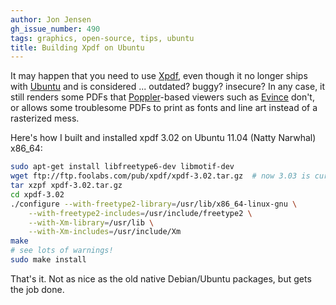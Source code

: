 ```yaml
---
author: Jon Jensen
gh_issue_number: 490
tags: graphics, open-source, tips, ubuntu
title: Building Xpdf on Ubuntu
---
```




It may happen that you need to use [Xpdf](http://foolabs.com/xpdf/), even though it no longer ships with [Ubuntu](http://www.ubuntu.com/) and is considered ... outdated? buggy? insecure? In any case, it still renders some PDFs that [Poppler](http://poppler.freedesktop.org/)-based viewers such as [Evince](http://projects.gnome.org/evince/) don't, or allows some troublesome PDFs to print as fonts and line art instead of a rasterized mess.

Here's how I built and installed xpdf 3.02 on Ubuntu 11.04 (Natty Narwhal) x86_64:

```bash
sudo apt-get install libfreetype6-dev libmotif-dev
wget ftp://ftp.foolabs.com/pub/xpdf/xpdf-3.02.tar.gz  # now 3.03 is current
tar xzpf xpdf-3.02.tar.gz
cd xpdf-3.02
./configure --with-freetype2-library=/usr/lib/x86_64-linux-gnu \
    --with-freetype2-includes=/usr/include/freetype2 \
    --with-Xm-library=/usr/lib \
    --with-Xm-includes=/usr/include/Xm
make
# see lots of warnings!
sudo make install
```

That's it. Not as nice as the old native Debian/Ubuntu packages, but gets the job done.


